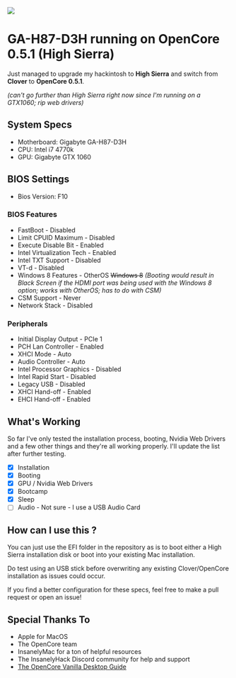 ![](https://i.imgur.com/8bGkiIp.jpg)

# GA-H87-D3H running on OpenCore 0.5.1 (High Sierra)

Just managed to upgrade my hackintosh to **High Sierra** and switch from **Clover** to **OpenCore 0.5.1**.

*(can't go further than High Sierra right now since I'm running on a GTX1060; rip web drivers)​*

## System Specs

- Motherboard: Gigabyte GA-H87-D3H
- CPU: Intel i7 4770k
- GPU: Gigabyte GTX 1060

## BIOS Settings

- Bios Version: F10

### BIOS Features

- FastBoot - Disabled
- Limit CPUID Maximum - Disabled
- Execute Disable Bit - Enabled
- Intel Virtualization Tech - Enabled
- Intel TXT Support - Disabled
- VT-d - Disabled
- Windows 8 Features - OtherOS ~~Windows 8~~ *(Booting would result in Black Screen if the HDMI port was being used with the Windows 8 option; works with OtherOS; has to do with CSM)*
- CSM Support - Never
- Network Stack - Disabled

### Peripherals

- Initial Display Output - PCIe 1
- PCH Lan Controller - Enabled
- XHCI Mode - Auto
- Audio Controller - Auto
- Intel Processor Graphics - Disabled
- Intel Rapid Start - Disabled
- Legacy USB - Disabled
- XHCI Hand-off - Enabled
- EHCI Hand-off - Enabled

## What's Working

So far I've only tested the installation process, booting, Nvidia Web Drivers and a few other things and they're all working properly. I'll update the list after further testing.

- [x] Installation
- [x] Booting
- [x] GPU / Nvidia Web Drivers
- [x] Bootcamp
- [x] Sleep
- [ ] Audio - Not sure - I use a USB Audio Card

## How can I use this ?

You can just use the EFI folder in the repository as is to boot either a High Sierra installation disk or boot into your existing Mac installation. 

Do test using an USB stick before overwriting any existing Clover/OpenCore installation as issues could occur. 

If you find a better configuration for these specs, feel free to make a pull request or open an issue!

## Special Thanks To

- Apple for MacOS
- The OpenCore team
- InsanelyMac for a ton of helpful resources
- The InsanelyHack Discord community for help and support
- [The OpenCore Vanilla Desktop Guide](https://khronokernel-2.gitbook.io/opencore-vanilla-desktop-guide/)
